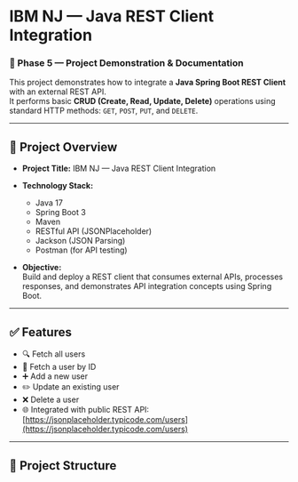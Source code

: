 # IBM NJ — Java REST Client Integration

### 📌 Phase 5 — Project Demonstration & Documentation

This project demonstrates how to integrate a **Java Spring Boot REST Client** with an external REST API.  
It performs basic **CRUD (Create, Read, Update, Delete)** operations using standard HTTP methods: `GET`, `POST`, `PUT`, and `DELETE`.

---

## 🚀 Project Overview

- **Project Title:** IBM NJ — Java REST Client Integration  
- **Technology Stack:**
  - Java 17
  - Spring Boot 3
  - Maven
  - RESTful API (JSONPlaceholder)
  - Jackson (JSON Parsing)
  - Postman (for API testing)

- **Objective:**  
  Build and deploy a REST client that consumes external APIs, processes responses, and demonstrates API integration concepts using Spring Boot.

---

## ✅ Features

- 🔍 Fetch all users  
- 🔎 Fetch a user by ID  
- ➕ Add a new user  
- ✏️ Update an existing user  
- ❌ Delete a user  
- 🌐 Integrated with public REST API:  
  [https://jsonplaceholder.typicode.com/users](https://jsonplaceholder.typicode.com/users)

---

## 📂 Project Structure

